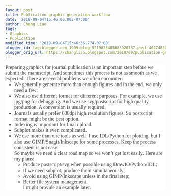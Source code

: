 ```yaml
---
layout: post
title: Publication graphic generation workflow
date: '2019-09-04T15:46:00.002-07:00'
author: Chang Liao
tags:
- Graphics
- Publication
modified_time: '2019-09-04T15:46:36.774-07:00'
blogger_id: tag:blogger.com,1999:blog-5219825485683920737.post-4027485007039689489
blogger_orig_url: https://changliao.blogspot.com/2019/09/publication-graphic-generation-workflow.html
---
```


<div style="background-color: white; box-sizing: inherit; color: #404040; 
font-family: &quot;Libre Baskerville&quot;, Libre, Georgia, Times, serif; 
font-size: 16px; margin-bottom: 1.75em;">Preparing graphics for journal 
publication is an important step before we submit the manuscript. And 
sometimes this process is not as smooth as we expected. There are several 
problems we often encounter:<ul style="background-color: white; box-sizing: 
inherit; color: #404040; font-family: &quot;Libre Baskerville&quot;, Libre, 
Georgia, Times, serif; font-size: 16px; list-style-image: initial; 
list-style-position: initial; margin: 0px 0px 1.75em; padding-left: 
1.75em;"><li style="box-sizing: inherit;">We generally generate more than 
enough figures and in the end, we only need a few;</li><li style="box-sizing: 
inherit;">We also use different format for different purposes. For example, we 
use jpg/png for debugging. And we use svg/postscript for high quality 
production. A conversion is usually required.</li><li style="box-sizing: 
inherit;">Journals usually prefer 600dpi high resolution figures. So 
postscript format might be the best option.</li><li style="box-sizing: 
inherit;">Indexing is important for final upload.</li><li style="box-sizing: 
inherit;">Subplot makes it even complicated.</li><li style="box-sizing: 
inherit;">We use more than one tools as well. I use IDL/Python for plotting, 
but I also use GIMP/Snagit/Inkscape for some processes. Keep the process 
consistent is not easy.</li><div style="background-color: white; box-sizing: 
inherit; color: #404040; font-family: &quot;Libre Baskerville&quot;, Libre, 
Georgia, Times, serif; font-size: 16px; margin-bottom: 1.75em;">So maybe we 
need a clear road map so we won’t get lost easily. Here are my plans:<ul 
style="background-color: white; box-sizing: inherit; color: #404040; 
font-family: &quot;Libre Baskerville&quot;, Libre, Georgia, Times, serif; 
font-size: 16px; list-style-image: initial; list-style-position: initial; 
margin: 0px 0px 1.75em; padding-left: 1.75em;"><li style="box-sizing: 
inherit;">Produce postscript/svg when possible using 
DrawIO/Python/IDL;</li><li style="box-sizing: inherit;">If we need subplot, 
produce them simultaneously;</li><li style="box-sizing: inherit;">Avoid using 
GIMP/Inkscape unless in the final step;</li><li style="box-sizing: 
inherit;">Better file system management.</li><div style="background-color: 
white; box-sizing: inherit; color: #404040; font-family: &quot;Libre 
Baskerville&quot;, Libre, Georgia, Times, serif; font-size: 16px; 
margin-bottom: 1.75em;">I might provide an example later. 